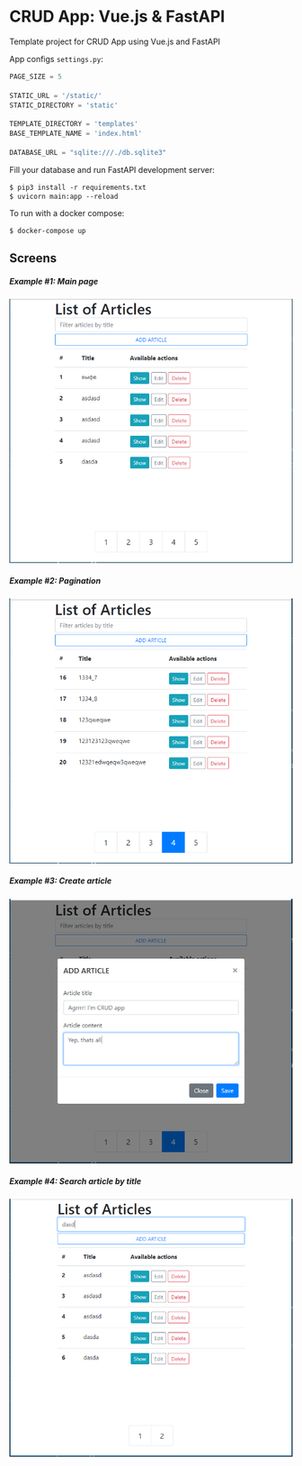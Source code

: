 # CRUD App: Vue.js & FastAPI
Template project for CRUD App using Vue.js and FastAPI

App configs `settings.py`:
```python
PAGE_SIZE = 5

STATIC_URL = '/static/'
STATIC_DIRECTORY = 'static'

TEMPLATE_DIRECTORY = 'templates'
BASE_TEMPLATE_NAME = 'index.html'

DATABASE_URL = "sqlite:///./db.sqlite3"
```

Fill your database and run FastAPI development server:
```
$ pip3 install -r requirements.txt
$ uvicorn main:app --reload
```

To run with a docker compose:
```
$ docker-compose up
```

## Screens
##### Example #1: Main page
![Main page](assets/screen_1.PNG)
##### Example #2: Pagination
![Pagination](assets/screen_2.PNG)
##### Example #3: Create article
![Create article](assets/screen_3.PNG)
##### Example #4: Search article by title
![Search article by title](assets/screen_4.PNG)
